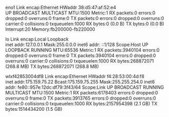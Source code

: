 eno1      Link encap:Ethernet  HWaddr 38:d5:47:af:52:e4  
          UP BROADCAST MULTICAST  MTU:1500  Metric:1
          RX packets:0 errors:0 dropped:0 overruns:0 frame:0
          TX packets:0 errors:0 dropped:0 overruns:0 carrier:0
          collisions:0 txqueuelen:1000 
          RX bytes:0 (0.0 B)  TX bytes:0 (0.0 B)
          Interrupt:20 Memory:fb200000-fb220000 

lo        Link encap:Local Loopback  
          inet addr:127.0.0.1  Mask:255.0.0.0
          inet6 addr: ::1/128 Scope:Host
          UP LOOPBACK RUNNING  MTU:65536  Metric:1
          RX packets:3940104 errors:0 dropped:0 overruns:0 frame:0
          TX packets:3940104 errors:0 dropped:0 overruns:0 carrier:0
          collisions:0 txqueuelen:1000 
          RX bytes:268872071 (268.8 MB)  TX bytes:268872071 (268.8 MB)

wlxf42853004df8 Link encap:Ethernet  HWaddr f4:28:53:00:4d:f8  
          inet addr:175.159.75.22  Bcast:175.159.75.255  Mask:255.255.254.0
          inet6 addr: fe80::957e:12dc:df79:3f43/64 Scope:Link
          UP BROADCAST RUNNING MULTICAST  MTU:1500  Metric:1
          RX packets:6178403 errors:0 dropped:0 overruns:0 frame:0
          TX packets:3913765 errors:0 dropped:0 overruns:0 carrier:0
          collisions:0 txqueuelen:1000 
          RX bytes:2157954398 (2.1 GB)  TX bytes:1514434200 (1.5 GB)

